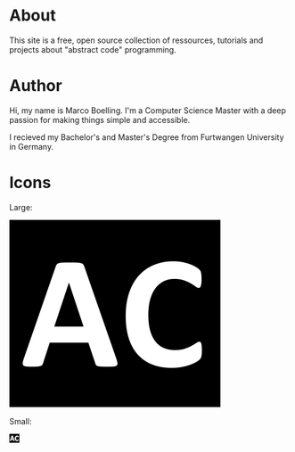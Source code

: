 # About

This site is a free, open source collection of ressources, tutorials and projects about "abstract code" programming.

# Author

Hi, my name is Marco Boelling. I'm a Computer Science Master with a deep passion for making things simple and accessible. 

I recieved my Bachelor's and Master's Degree from Furtwangen University in Germany.

# Icons

Large:

![Banner](assets/ac-logo.png "Banner")

Small:

![Banner](assets/ac-logo-sm.png "Banner")